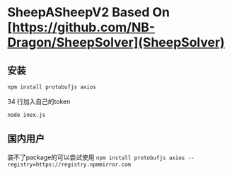 # SheepASheepV2 Based On [https://github.com/NB-Dragon/SheepSolver](SheepSolver)

## 安装

```bash
npm install protobufjs axios
```

34 行加入自己的token

```bash
node inex.js
```

## 国内用户

装不了package的可以尝试使用 ```npm install protobufjs axios --registry=https://registry.npmmirror.com```
